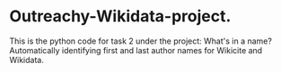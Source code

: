 # Outreachy-Wikidata-project.
This is the python code for task 2 under the project: What's in a name? Automatically identifying first and last author names for Wikicite and Wikidata.
